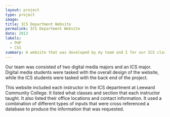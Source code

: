 ```yaml
---
layout: project
type: project
image: 
title: ICS Department Website
permalink: ICS Department Website
date: 2013
labels:
  - PHP
  - CSS
summary: A website that was developed by my team and I for our ICS class.
---
```


Our team was consisted of two digital media majors and an ICS major. Digital media students were tasked with the overall design of the website, while the ICS students were tasked with the back end of the project. 

This website included each instructor in the ICS department at Leeward Community College. It listed what classes and section that each instructor taught. It also listed their office locations and contact information. It used a combination of different types of inputs that were cross referenced a database to produce the information that was requested.

